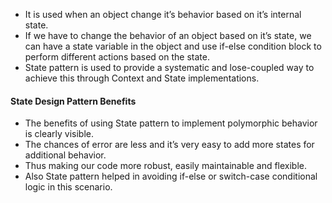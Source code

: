 - It is used when an object change it’s behavior based on it’s internal state.
- If we have to change the behavior of an object based on it’s state, we can have a state variable in the object and use if-else condition block to perform different actions based on the state. 
- State pattern is used to provide a systematic and lose-coupled way to achieve this through Context and State implementations.

#### State Design Pattern Benefits

- The benefits of using State pattern to implement polymorphic behavior is clearly visible. 
- The chances of error are less and it’s very easy to add more states for additional behavior. 
- Thus making our code more robust, easily maintainable and flexible. 
- Also State pattern helped in avoiding if-else or switch-case conditional logic in this scenario.
